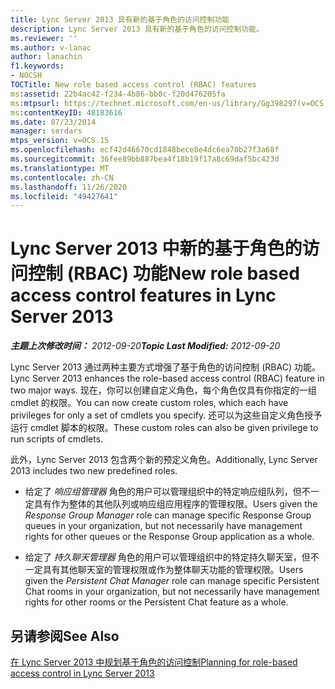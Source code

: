 ```yaml
---
title: Lync Server 2013 具有新的基于角色的访问控制功能
description: Lync Server 2013 具有新的基于角色的访问控制功能。
ms.reviewer: ''
ms.author: v-lanac
author: lanachin
f1.keywords:
- NOCSH
TOCTitle: New role based access control (RBAC) features
ms:assetid: 22b4ac42-f234-4b86-bb0c-f20d476205fa
ms:mtpsurl: https://technet.microsoft.com/en-us/library/Gg398297(v=OCS.15)
ms:contentKeyID: 48183616
ms.date: 07/23/2014
manager: serdars
mtps_version: v=OCS.15
ms.openlocfilehash: ecf42d46670cd1848bece8e4dc6ea70b27f3a68f
ms.sourcegitcommit: 36fee89bb887bea4f18b19f17a8c69daf5bc423d
ms.translationtype: MT
ms.contentlocale: zh-CN
ms.lasthandoff: 11/26/2020
ms.locfileid: "49427641"
---
```

# <a name="new-role-based-access-control-features-in-lync-server-2013"></a><span data-ttu-id="d8106-103">Lync Server 2013 中新的基于角色的访问控制 (RBAC) 功能</span><span class="sxs-lookup"><span data-stu-id="d8106-103">New role based access control features in Lync Server 2013</span></span>

<div data-xmlns="http://www.w3.org/1999/xhtml">

<div class="topic" data-xmlns="http://www.w3.org/1999/xhtml" data-msxsl="urn:schemas-microsoft-com:xslt" data-cs="https://msdn.microsoft.com/">

<div data-asp="https://msdn2.microsoft.com/asp">



</div>

<div id="mainSection">

<div id="mainBody"><span data-ttu-id="d8106-104">

<span> </span></span><span class="sxs-lookup"><span data-stu-id="d8106-104">

<span> </span></span></span>

<span data-ttu-id="d8106-105">_**主题上次修改时间：** 2012-09-20_</span><span class="sxs-lookup"><span data-stu-id="d8106-105">_**Topic Last Modified:** 2012-09-20_</span></span>

<span data-ttu-id="d8106-106">Lync Server 2013 通过两种主要方式增强了基于角色的访问控制 (RBAC) 功能。</span><span class="sxs-lookup"><span data-stu-id="d8106-106">Lync Server 2013 enhances the role-based access control (RBAC) feature in two major ways.</span></span> <span data-ttu-id="d8106-107">现在，你可以创建自定义角色，每个角色仅具有你指定的一组 cmdlet 的权限。</span><span class="sxs-lookup"><span data-stu-id="d8106-107">You can now create custom roles, which each have privileges for only a set of cmdlets you specify.</span></span> <span data-ttu-id="d8106-108">还可以为这些自定义角色授予运行 cmdlet 脚本的权限。</span><span class="sxs-lookup"><span data-stu-id="d8106-108">These custom roles can also be given privilege to run scripts of cmdlets.</span></span>

<span data-ttu-id="d8106-109">此外，Lync Server 2013 包含两个新的预定义角色。</span><span class="sxs-lookup"><span data-stu-id="d8106-109">Additionally, Lync Server 2013 includes two new predefined roles.</span></span>

  - <span data-ttu-id="d8106-110">给定了 *响应组管理器* 角色的用户可以管理组织中的特定响应组队列，但不一定具有作为整体的其他队列或响应组应用程序的管理权限。</span><span class="sxs-lookup"><span data-stu-id="d8106-110">Users given the *Response Group Manager* role can manage specific Response Group queues in your organization, but not necessarily have management rights for other queues or the Response Group application as a whole.</span></span>

  - <span data-ttu-id="d8106-111">给定了 *持久聊天管理器* 角色的用户可以管理组织中的特定持久聊天室，但不一定具有其他聊天室的管理权限或作为整体聊天功能的管理权限。</span><span class="sxs-lookup"><span data-stu-id="d8106-111">Users given the *Persistent Chat Manager* role can manage specific Persistent Chat rooms in your organization, but not necessarily have management rights for other rooms or the Persistent Chat feature as a whole.</span></span>

<div>

## <a name="see-also"></a><span data-ttu-id="d8106-112">另请参阅</span><span class="sxs-lookup"><span data-stu-id="d8106-112">See Also</span></span>


[<span data-ttu-id="d8106-113">在 Lync Server 2013 中规划基于角色的访问控制</span><span class="sxs-lookup"><span data-stu-id="d8106-113">Planning for role-based access control in Lync Server 2013</span></span>](lync-server-2013-planning-for-role-based-access-control.md)  
  

<span data-ttu-id="d8106-114"></div>

</div>

<span> </span>

</div>

</div>

</span><span class="sxs-lookup"><span data-stu-id="d8106-114"></div>

</div>

<span> </span>

</div>

</div>

</span></span></div>

